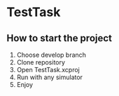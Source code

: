 # TestTask
## How to start the project
 1. Choose develop branch
 2. Clone repository
 3. Open TestTask.xcproj
 4. Run with any simulator
 5. Enjoy
